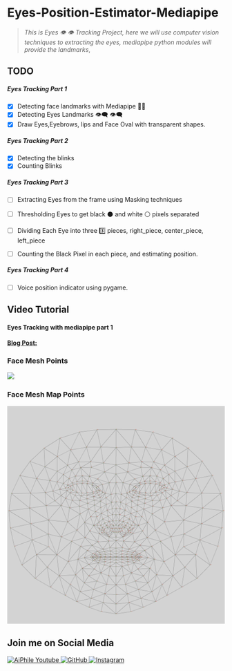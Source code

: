 # Eyes-Position-Estimator-Mediapipe
> *This is Eyes :eye: :eye: Tracking Project, here we will use computer vision techniques to extracting the eyes,  mediapipe python modules will provide the landmarks*, 

## TODO 

##### Eyes Tracking Part 1
- [x] Detecting face landmarks with Mediapipe 👨‍💻  
- [x] Detecting Eyes Landmarks 👁️‍🗨️ 👁️‍🗨️  
- [x] Draw Eyes,Eyebrows, lips and Face Oval with transparent shapes.

##### Eyes Tracking Part 2
- [x] Detecting the blinks
- [x] Counting Blinks

##### Eyes Tracking Part 3
- [ ] Extracting Eyes from the frame using Masking techniques

- [ ] Thresholding Eyes to get black ⚫ and white ⚪ pixels separated 

- [ ] Dividing Each Eye into three 3️⃣ pieces, right_piece, center_piece, left_piece

- [ ] Counting the Black Pixel in each piece, and estimating position.

##### Eyes Tracking Part 4

- [ ] Voice position indicator using pygame.

## Video Tutorial
#### Eyes Tracking with mediapipe part 1 

#### [**Blog Post:** ](https://aiphile.blogspot.com/2021/08/eyes-tracking-mediapipe-part1.html)

### Face Mesh Points  
<img src='/mesh_image.png'>

### Face Mesh Map Points  

![Face Mesh Map image](mesh_map.jpg)

## Join me on Social Media 

<a href="https://www.youtube.com/c/aiphile">  <img alt="AiPhile Youtube" src="https://user-images.githubusercontent.com/66181793/131223988-882d53a0-4882-468f-9bd7-46b46466baae.png"  width="50">
 <a href="https://github.com/Asadullah-Dal17">   <img alt="GitHub" src="https://user-images.githubusercontent.com/66181793/131223930-9fd2bfc7-9c43-465d-a057-55f3292f3b2b.png"  width="50">
  <a href="https://www.instagram.com/aiphile17/">  <img alt="Instagram" src="https://user-images.githubusercontent.com/66181793/131223931-32d84c10-88b4-4cd6-8eb8-89f06c3b5b51.png"  width="50">